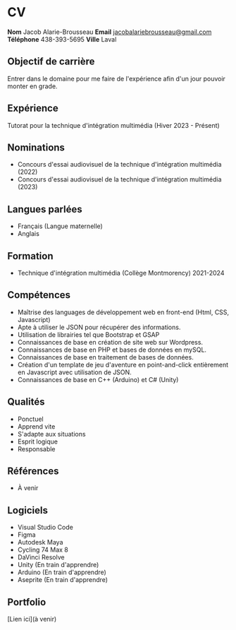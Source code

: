 # CV

**Nom** Jacob Alarie-Brousseau
**Email** jacobalariebrousseau@gmail.com
**Téléphone** 438-393-5695
**Ville** Laval

## Objectif de carrière

Entrer dans le domaine pour me faire de l'expérience afin d'un jour pouvoir monter en grade.

## Expérience

Tutorat pour la technique d'intégration multimédia (Hiver 2023 - Présent)

## Nominations

- Concours d'essai audiovisuel de la technique d'intégration multimédia (2022)
- Concours d'essai audiovisuel de la technique d'intégration multimédia (2023)

## Langues parlées
- Français (Langue maternelle)
- Anglais

## Formation

- Technique d'intégration multimédia (Collège Montmorency) 2021-2024

## Compétences

- Maîtrise des languages de développement web en front-end (Html, CSS, Javascript)
- Apte à utiliser le JSON pour récupérer des informations.
- Utilisation de librairies tel que Bootstrap et GSAP
- Connaissances de base en création de site web sur Wordpress.
- Connaissances de base en PHP et bases de données en mySQL.
- Connaissances de base en traitement de bases de données.
- Création d'un template de jeu d'aventure en point-and-click entièrement en Javascript avec utilisation de JSON.
- Connaissances de base en C++ (Arduino) et C# (Unity)

## Qualités

- Ponctuel
- Apprend vite
- S'adapte aux situations
- Esprit logique
- Responsable

## Références

- À venir

## Logiciels

- Visual Studio Code
- Figma
- Autodesk Maya
- Cycling 74 Max 8
- DaVinci Resolve
- Unity (En train d'apprendre)
- Arduino (En train d'apprendre)
- Aseprite (En train d'apprendre)

## Portfolio

[Lien ici](à venir)


